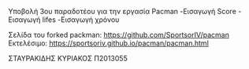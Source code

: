 
Υποβολή 3ου παραδοτέου για την εργασία Pacman 
-Εισαγωγή Score 
-Eισαγωγή lifes 
-Εισαγωγή χρόνου 

Σελίδα του forked packman: https://github.com/SportsorIV/pacman
Εκτελέσιμο: https://sportsoriv.github.io/pacman/pacman.html

ΣΤΑΥΡΑΚΙΔΗΣ ΚΥΡΙΑΚΟΣ Π2013055 
